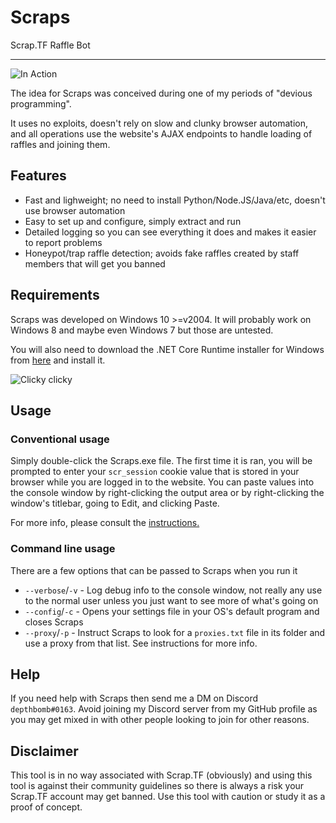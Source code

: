 # Scraps

Scrap.TF Raffle Bot

---

![In Action](https://i.imgur.com/4Z1l3so.png)

The idea for Scraps was conceived during one of my periods of "devious programming".

It uses no exploits, doesn't rely on slow and clunky browser automation, and all operations use the website's AJAX endpoints to handle loading of raffles and joining them.

## Features

- Fast and lighweight; no need to install Python/Node.JS/Java/etc, doesn't use browser automation
- Easy to set up and configure, simply extract and run
- Detailed logging so you can see everything it does and makes it easier to report problems
- Honeypot/trap raffle detection; avoids fake raffles created by staff members that will get you banned

## Requirements

Scraps was developed on Windows 10 >=v2004. It will probably work on Windows 8 and maybe even Windows 7 but those are untested.

You will also need to download the .NET Core Runtime installer for Windows from [here](https://dotnet.microsoft.com/download/dotnet-core/3.1) and install it.

![Clicky clicky](https://i.imgur.com/iXnKeqZ.png)

## Usage

### Conventional usage

Simply double-click the Scraps.exe file. The first time it is ran, you will be prompted to enter your `scr_session` cookie value that is stored in your browser while you are logged in to the website. You can paste values into the console window by right-clicking the output area or by right-clicking the window's titlebar, going to Edit, and clicking Paste.

For more info, please consult the [instructions.](https://github.com/depthbomb/Scraps/blob/master/INSTRUCTIONS.md)

### Command line usage

There are a few options that can be passed to Scraps when you run it

* `--verbose`/`-v` - Log debug info to the console window, not really any use to the normal user unless you just want to see more of what's going on
* `--config`/`-c` - Opens your settings file in your OS's default program and closes Scraps
* `--proxy`/`-p` - Instruct Scraps to look for a `proxies.txt` file in its folder and use a proxy from that list. See instructions for more info.

## Help

If you need help with Scraps then send me a DM on Discord `depthbomb#0163`. Avoid joining my Discord server from my GitHub profile as you may get mixed in with other people looking to join for other reasons.

## Disclaimer

This tool is in no way associated with Scrap&#46;TF (obviously) and using this tool is against their community guidelines so there is always a risk your Scrap&#46;TF account may get banned. Use this tool with caution or study it as a proof of concept.